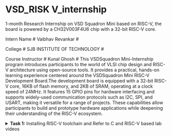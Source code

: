 # VSD_RISK V_internship
1-month Research Internship on VSD Squadron Mini based on RISC-V, the board is powered by a CH32V003F4U6 chip with a 32-bit RISC-V core.
 
 Intern Name # Vaibhav Revankar #
 
 College # SJB INSTITUTE OF TECHNOLOGY #
 
 Course Instructor # Kunal Ghosh #
 This VSDSquadron Mini-Internship program introduces participants to the world of VLSI chip design and RISC-V architecture using open-source tools. It provides a practical, hands-on learning experience centered around the VSDSquadron Mini RISC-V Development Board.The development board is equipped with a 32-bit RISC-V core, 16KB of flash memory, and 2KB of SRAM, operating at a clock speed of 24MHz. It features 15 GPIO pins for hardware interfacing and supports widely-used communication protocols such as I2C, SPI, and USART, making it versatile for a range of projects. These capabilities allow participants to build and prototype hardware applications while deepening their understanding of the RISC-V ecosystem.
 <details>
<summary><b>Task 1:</b> Installing RISC-V toolchain and Refer to C and RISC-V based lab videos </summary>   
<br>

 C-Based Lab
 ----
Install leafpad editor for C programming using command

 ```
         sudo apt  install leafpad
 ```
``` ![install leafpad](https://github.com/user-attachments/assets/69a4702e-69e4-494d-8bb0-4a9f347eee5b)```

Write a program that gives the sum of n numbers using C in leafpad editor."sum1ton.c" is the filename

 ```![overleaf sum1ton](https://github.com/user-attachments/assets/9b683e34-7296-4785-889d-fc1b85038656)```

 After Compiling C code save ``ctrl+s`` and close the window ``ctrl+w`` 

 Run the program and check the results using commands
 ````
gcc sum1ton.c
./a.out 
````
./a.out is used for result

result :

![c result ](https://github.com/user-attachments/assets/78b285ae-7b20-4409-acd1-4d8e9ebccf8c)

